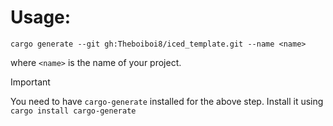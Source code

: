 # Usage:
``cargo generate --git gh:Theboiboi8/iced_template.git --name <name>``

where `<name>` is the name of your project.

> [!IMPORTANT]
> You need to have `cargo-generate` installed for the above step.
> Install it using `cargo install cargo-generate`
